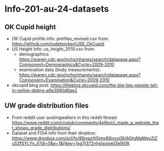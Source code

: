 # Info-201-au-24-datasets

## OK Cupid height
* OK Cupid profile info: profiles_revised.csv from: https://github.com/rudeboybert/JSE_OkCupid
* US Height Info: us_height_2010.csv from:
  * demographics: https://wwwn.cdc.gov/nchs/nhanes/search/datapage.aspx?Component=Demographics&Cycle=2009-2010
  * examination data (body measurements): https://wwwn.cdc.gov/nchs/nhanes/search/datapage.aspx?Component=Examination&Cycle=2009-2010
* okcupid blog post: https://theblog.okcupid.com/the-big-lies-people-tell-in-online-dating-a9e3990d6ae2

## UW grade distribution files
* From reddit user austingwalters in this reddit thread:
 https://www.reddit.com/r/udub/comments/4e6kxl/i_made_a_website_that_shows_grade_distributions/
* Dataset and FOIA info from their dropbox: https://www.dropbox.com/scl/fo/8lbyazjlt5jmv86jvvs06/AGtgMaWeyZtZuS2fSYLYn_4?dl=0&e=1&rlkey=1sg7t372nhslxogwjl3e9lt9t
